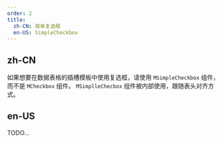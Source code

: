 ```yaml
---
order: 2
title:
  zh-CN: 简单复选框
  en-US: SimpleCheckbox
---
```


## zh-CN

如果想要在数据表格的插槽模板中使用复选框，请使用 `MSimpleCheckbox` 组件，而不是 `MCheckbox` 组件。 `MSimplleChecbox` 组件被内部使用，跟随表头对齐方式。

## en-US

TODO...
